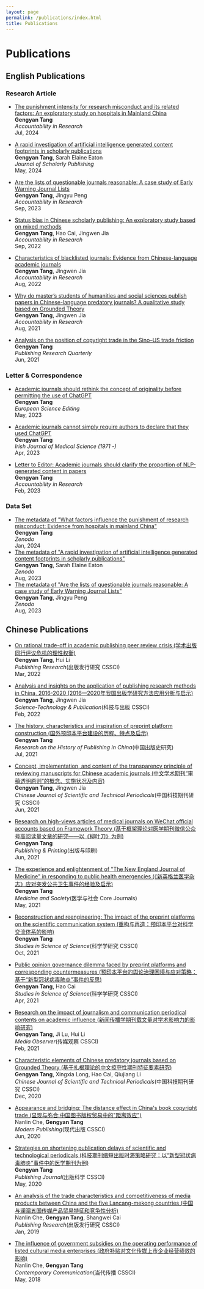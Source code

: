 ```yaml
---
layout: page
permalink: /publications/index.html
title: Publications
---
```


# Publications

## English Publications

### Research Article

- [The punishment intensity for research misconduct and its related factors: An exploratory study on hospitals in Mainland China](https://doi.org/10.1080/08989621.2024.2377723)<br>**Gengyan Tang**<br>*Accountability in Research*<br> Jul, 2024
  
- [A rapid investigation of artificial intelligence generated content footprints in scholarly publications](https://doi.org/10.3138/jsp-2023-0079)<br>**Gengyan Tang**, Sarah Elaine Eaton<br>*Journal of Scholarly Publishing*<br> May, 2024

- [Are the lists of questionable journals reasonable: A case study of Early Warning Journal Lists](https://doi.org/10.1080/08989621.2023.2261846)<br>**Gengyan Tang**, Jingyu Peng<br>*Accountability in Research*<br> Sep, 2023

- [Status bias in Chinese scholarly publishing: An exploratory study based on mixed methods](https://www.tandfonline.com/doi/full/10.1080/08989621.2022.2117621)<br>**Gengyan Tang**, Hao Cai, Jingwen Jia<br>*Accountability in Research*<br> Sep, 2022

- [Characteristics of blacklisted journals: Evidence from Chinese-language academic journals](https://www.tandfonline.com/doi/full/10.1080/08989621.2022.2112953)<br>**Gengyan Tang**, Jingwen Jia<br>*Accountability in Research*<br> Aug, 2022

- [Why do master’s students of humanities and social sciences publish papers in Chinese-language predatory journals? A qualitative study based on Grounded Theory](https://www.tandfonline.com/doi/full/10.1080/08989621.2021.1960164)<br>**Gengyan Tang**, Jingwen Jia<br>*Accountability in Research*<br> Aug, 2021

- [Analysis on the position of copyright trade in the Sino–US trade friction](https://link.springer.com/article/10.1007/s12109-020-09719-z)<br>**Gengyan Tang**<br>*Publishing Research Quarterly*<br> Jun, 2021

### Letter & Correspondence

- [Academic journals should rethink the concept of originality before permitting the use of ChatGPT](https://ese.arphahub.com/article/104148/)<br>**Gengyan Tang**<br>*European Science Editing*<br> May, 2023

- [Academic journals cannot simply require authors to declare that they used ChatGPT](https://link.springer.com/article/10.1007/s11845-023-03374-x)<br>**Gengyan Tang**<br>*Irish Journal of Medical Science (1971 -)*<br> Apr, 2023

- [Letter to Editor: Academic journals should clarify the proportion of NLP-generated content in papers](https://www.tandfonline.com/doi/full/10.1080/08989621.2023.2180359)<br>**Gengyan Tang**<br>*Accountability in Research*<br> Feb, 2023

### Data Set
- [The metadata of "What factors influence the punishment of research misconduct: Evidence from hospitals in mainland China"](https://doi.org/10.5281/zenodo.10544715)<br>**Gengyan Tang**<br>*Zenodo*<br> Jan, 2024
- [The metadata of "A rapid investigation of artificial intelligence generated content footprints in scholarly publications"](https://doi.org/10.5281/zenodo.8227899)<br>**Gengyan Tang**, Sarah Elaine Eaton<br>*Zenodo*<br> Aug, 2023
- [The metadata of "Are the lists of questionable journals reasonable: A case study of Early Warning Journal Lists"](https://doi.org/10.5281/zenodo.8245329)<br>**Gengyan Tang**, Jingyu Peng<br>*Zenodo*<br> Aug, 2023

## Chinese Publications

- [On rational trade-off in academic publishing peer review crisis (学术出版同行评议危机的理性权衡)](https://kns.cnki.net/kcms/detail/detail.aspx?doi=10.19393/j.cnki.cn11-1537/g2.2022.03.016)<br>**Gengyan Tang**, Hui Li<br>*Publishing Research*(出版发行研究 CSSCI)<br> Mar, 2022

- [Analysis and insights on the application of publishing research methods in China, 2016-2020 (2016—2020年我国出版学研究方法应用分析与启示)](https://kns.cnki.net/kcms/detail/detail.aspx?doi=10.16510/j.cnki.kjycb.20220118.003)<br>**Gengyan Tang**, Jingwen Jia<br>*Science-Technology & Publication*(科技与出版 CSSCI)<br> Feb, 2022

- [The history, characteristics and inspiration of preprint platform construction (国外预印本平台建设的历程、特点及启示)](https://kns.cnki.net/kcms/detail/detail.aspx?filename=ZCBS202103012&dbcode=CJFQ&dbname=CJFD2021&v=XL9a9Ci0xIx95uOYH3jau8kfDPKIAdataX9KjRSAJ3qgsJB1iqSma9PMlyBVy-ug)<br>**Gengyan Tang**<br>*Research on the History of Publishing in China*(中国出版史研究)<br> Jul, 2021

- [Concept, implementation, and content of the transparency principle of reviewing manuscripts for Chinese academic journals (中文学术期刊“审稿透明原则”的概念、实施状况及内容)](https://www.cjstp.cn/CN/10.11946/cjstp.202012311066)<br>**Gengyan Tang**, Jingwen Jia<br>*Chinese Journal of Scientific and Technical Periodicals*(中国科技期刊研究 CSSCI)<br> Jun, 2021

- [Research on high-views articles of medical journals on WeChat official accounts based on Framework Theory (基于框架理论对医学期刊微信公众号高阅读量文章的研究——以《柳叶刀》为例)](https://kns.cnki.net/kcms/detail/detail.aspx?doi=10.19619/j.issn.1007-1938.2021.00.032)<br>**Gengyan Tang**<br>*Publishing & Printing*(出版与印刷)<br> Jun, 2021

- [The experience and enlightenment of "The New England Journal of Medicine" in responding to public health emergencies (《新英格兰医学杂志》应对突发公共卫生事件的经验及启示)](https://kns.cnki.net/kcms/detail/detail.aspx?doi=10.13723/j.yxysh.2021.05.015)<br>**Gengyan Tang**<br>*Medicine and Society*(医学与社会 Core Journals)<br> May, 2021

- [Reconstruction and reengineering: The impact of the preprint platforms on the scientific communication system (重构与再造：预印本平台对科学交流体系的影响)](https://kns.cnki.net/kcms/detail/detail.aspx?doi=10.16192/j.cnki.1003-2053.20210327.002)<br>**Gengyan Tang**<br>*Studies in Science of Science*(科学学研究 CSSCI)<br> Oct, 2021

- [Public opinion governance dilemma faced by preprint platforms and corresponding countermeasures (预印本平台的舆论治理困境与应对策略：基于“新型冠状病毒肺炎”事件的反思)](https://kns.cnki.net/kcms/detail/detail.aspx?doi=10.16192/j.cnki.1003-2053.20201204.005)<br>**Gengyan Tang**, Hao Cai<br>*Studies in Science of Science*(科学学研究 CSSCI)<br> Apr, 2021

- [Research on the impact of journalism and communication periodical contents on academic influence (新闻传播学期刊载文量对学术影响力的影响研究)](https://kns.cnki.net/kcms/detail/detail.aspx?doi=10.19480/j.cnki.cmgc.2021.02.013)<br>**Gengyan Tang**, Ji Lu, Hui Li<br>*Media Observer*(传媒观察 CSSCI)<br> Feb, 2021

- [Characteristic elements of Chinese predatory journals based on Grounded Theory (基于扎根理论的中文掠夺性期刊特征要素研究)](https://www.cjstp.cn/CN/10.11946/cjstp.202005160497)<br>**Gengyan Tang**, Xingxia Long, Hao Cai, Qiujiang Li<br>*Chinese Journal of Scientific and Technical Periodicals*(中国科技期刊研究 CSSCI)<br> Dec, 2020

- [Appearance and bridging: The distance effect in China's book copyright trade (显现与弥合:中国图书版权贸易中的"距离效应")](https://kns.cnki.net/kcms2/article/abstract?v=3uoqIhG8C44YLTlOAiTRKibYlV5Vjs7i8oRR1PAr7RxjuAJk4dHXomq8u2-At07eo1X5C8gg0mCP8xpoCcx_7z5PauEGohsM&uniplatform=NZKPT)<br>Nanlin Che, **Gengyan Tang**<br>*Modern Publishing*(现代出版 CSSCI)<br> Jun, 2020

- [Strategies on shortening publication delays of scientific and technological periodicals (科技期刊缩短出版时滞策略研究：以“新型冠状病毒肺炎”事件中的医学期刊为例)](https://kns.cnki.net/kcms/detail/detail.aspx?doi=10.13363/j.publishingjournal.2020.03.011)<br>**Gengyan Tang**<br>*Publishing Journal*(出版科学 CSSCI)<br> May, 2020

- [An analysis of the trade characteristics and competitiveness of media products between China and the five Lancang-mekong countries (中国与澜湄五国传媒产品贸易特征和竞争性分析)](https://www.cnki.net/kcms/doi/10.19393/j.cnki.cn11-1537/g2.2019.01.023.html)<br>Nanlin Che, **Gengyan Tang**, Shangwei Cai<br>*Publishing Research*(出版发行研究 CSSCI)<br> Jan, 2019

- [The influence of government subsidies on the operating performance of listed cultural media enterprises (政府补贴对文化传媒上市企业经营绩效的影响)](https://kns.cnki.net/kcms2/article/abstract?v=3uoqIhG8C44YLTlOAiTRKibYlV5Vjs7i0-kJR0HYBJ80QN9L51zrP36WzycZei661FYHl4s3IKPmyF0pScvMXxwo8bxkmXko&uniplatform=NZKPT)<br>Nanlin Che, **Gengyan Tang**<br>*Contemporary Communication*(当代传播 CSSCI)<br> May, 2018
